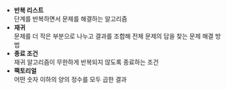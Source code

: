 - **반복 리스트**  
단계를 반복하면서 문제를 해결하는 알고리즘
- **재귀**  
문제를 더 작은 부분으로 나누고 결과를 조합해 전체 문제의 답을 찾는 문제 해결 방법
- **종료 조건**  
재귀 알고리즘이 무한하게 반복되지 않도록 종료하는 조건
- **팩토리얼**  
어떤 숫자 이하의 양의 정수를 모두 곱한 결과